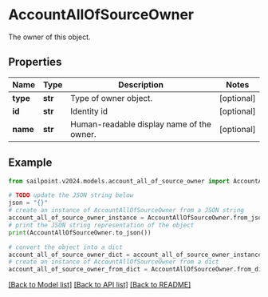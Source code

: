 # AccountAllOfSourceOwner

The owner of this object.

## Properties

Name | Type | Description | Notes
------------ | ------------- | ------------- | -------------
**type** | **str** | Type of owner object. | [optional] 
**id** | **str** | Identity id | [optional] 
**name** | **str** | Human-readable display name of the owner. | [optional] 

## Example

```python
from sailpoint.v2024.models.account_all_of_source_owner import AccountAllOfSourceOwner

# TODO update the JSON string below
json = "{}"
# create an instance of AccountAllOfSourceOwner from a JSON string
account_all_of_source_owner_instance = AccountAllOfSourceOwner.from_json(json)
# print the JSON string representation of the object
print(AccountAllOfSourceOwner.to_json())

# convert the object into a dict
account_all_of_source_owner_dict = account_all_of_source_owner_instance.to_dict()
# create an instance of AccountAllOfSourceOwner from a dict
account_all_of_source_owner_from_dict = AccountAllOfSourceOwner.from_dict(account_all_of_source_owner_dict)
```
[[Back to Model list]](../README.md#documentation-for-models) [[Back to API list]](../README.md#documentation-for-api-endpoints) [[Back to README]](../README.md)


